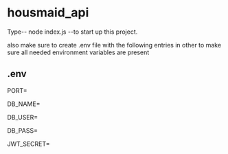 # housmaid_api

Type-- node index.js --to start up this project.

also make sure to create .env file with the following entries in other to make sure all needed environment variables are present

.env
-------

PORT=

DB_NAME=

DB_USER=

DB_PASS=

JWT_SECRET=

